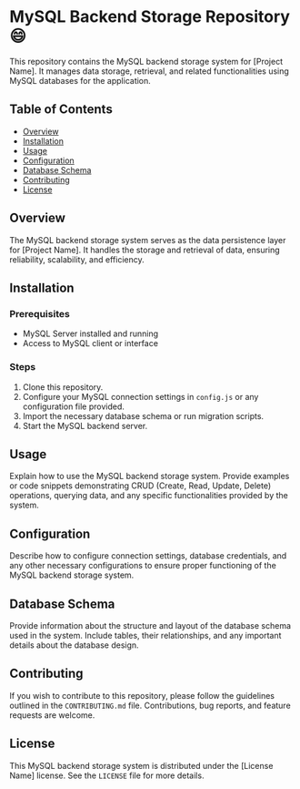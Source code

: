 # MySQL Backend Storage Repository :smile:

This repository contains the MySQL backend storage system for [Project Name]. It manages data storage, retrieval, and related functionalities using MySQL databases for the application.

## Table of Contents

- [Overview](#overview)
- [Installation](#installation)
- [Usage](#usage)
- [Configuration](#configuration)
- [Database Schema](#database-schema)
- [Contributing](#contributing)
- [License](#license)

## Overview

The MySQL backend storage system serves as the data persistence layer for [Project Name]. It handles the storage and retrieval of data, ensuring reliability, scalability, and efficiency.

## Installation

### Prerequisites
- MySQL Server installed and running
- Access to MySQL client or interface

### Steps
1. Clone this repository.
2. Configure your MySQL connection settings in `config.js` or any configuration file provided.
3. Import the necessary database schema or run migration scripts.
4. Start the MySQL backend server.

## Usage

Explain how to use the MySQL backend storage system. Provide examples or code snippets demonstrating CRUD (Create, Read, Update, Delete) operations, querying data, and any specific functionalities provided by the system.

## Configuration

Describe how to configure connection settings, database credentials, and any other necessary configurations to ensure proper functioning of the MySQL backend storage system.

## Database Schema

Provide information about the structure and layout of the database schema used in the system. Include tables, their relationships, and any important details about the database design.

## Contributing

If you wish to contribute to this repository, please follow the guidelines outlined in the `CONTRIBUTING.md` file. Contributions, bug reports, and feature requests are welcome.

## License

This MySQL backend storage system is distributed under the [License Name] license. See the `LICENSE` file for more details.
